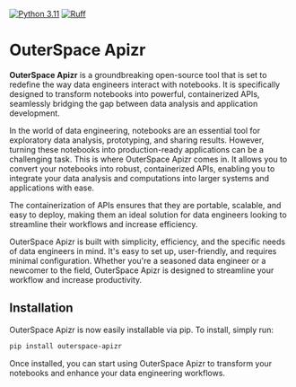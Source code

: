 [![Python 3.11](https://img.shields.io/badge/python-3.8%20|%203.9%20|%203.10%20|%203.11-blue.svg)](https://www.python.org/downloads/release/python-311/)
[![Ruff](https://img.shields.io/endpoint?url=https://raw.githubusercontent.com/astral-sh/ruff/main/assets/badge/v2.json)](https://github.com/astral-sh/ruff)

# OuterSpace Apizr

__OuterSpace Apizr__ is a groundbreaking open-source tool that is set to redefine the way data engineers interact with notebooks. It is specifically designed to transform notebooks into powerful, containerized APIs, seamlessly bridging the gap between data analysis and application development.

In the world of data engineering, notebooks are an essential tool for exploratory data analysis, prototyping, and sharing results. However, turning these notebooks into production-ready applications can be a challenging task. This is where OuterSpace Apizr comes in. It allows you to convert your notebooks into robust, containerized APIs, enabling you to integrate your data analysis and computations into larger systems and applications with ease.

The containerization of APIs ensures that they are portable, scalable, and easy to deploy, making them an ideal solution for data engineers looking to streamline their workflows and increase efficiency.

OuterSpace Apizr is built with simplicity, efficiency, and the specific needs of data engineers in mind. It's easy to set up, user-friendly, and requires minimal configuration. Whether you're a seasoned data engineer or a newcomer to the field, OuterSpace Apizr is designed to streamline your workflow and increase productivity.

## Installation

OuterSpace Apizr is now easily installable via pip. To install, simply run:

```bash
pip install outerspace-apizr
```

Once installed, you can start using OuterSpace Apizr to transform your notebooks and enhance your data engineering workflows.
